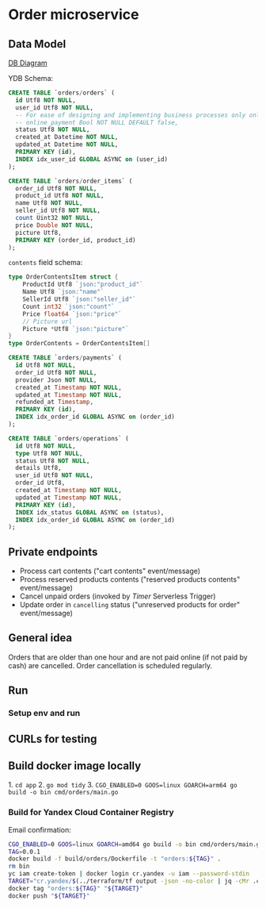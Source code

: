 # Order microservice

## Data Model

[DB Diagram](https://dbdiagram.io/d/ecom-67b96d09263d6cf9a01083b2)

YDB Schema:

```sql
CREATE TABLE `orders/orders` (
  id Utf8 NOT NULL,
  user_id Utf8 NOT NULL,
  -- For ease of designing and implementing business processes only online payments are allowed
  -- online_payment Bool NOT NULL DEFAULT false,
  status Utf8 NOT NULL,
  created_at Datetime NOT NULL,
  updated_at Datetime NOT NULL,
  PRIMARY KEY (id),
  INDEX idx_user_id GLOBAL ASYNC on (user_id)
);
```

```sql
CREATE TABLE `orders/order_items` (
  order_id Utf8 NOT NULL,
  product_id Utf8 NOT NULL,
  name Utf8 NOT NULL,
  seller_id Utf8 NOT NULL,
  count Uint32 NOT NULL,
  price Double NOT NULL,
  picture Utf8,
  PRIMARY KEY (order_id, product_id)
);
```

`contents` field schema:
```go
type OrderContentsItem struct {
    ProductId Utf8 `json:"product_id"`
    Name Utf8 `json:"name"`
    SellerId Utf8 `json:"seller_id"`
    Count int32 `json:"count"`
    Price float64 `json:"price"`
    // Picture url
    Picture *Utf8 `json:"picture"`
}
type OrderContents = OrderContentsItem[] 
```

```sql
CREATE TABLE `orders/payments` (
  id Utf8 NOT NULL,
  order_id Utf8 NOT NULL,
  provider Json NOT NULL,
  created_at Timestamp NOT NULL,
  updated_at Timestamp NOT NULL,
  refunded_at Timestamp,
  PRIMARY KEY (id),
  INDEX idx_order_id GLOBAL ASYNC on (order_id)
);
```

```sql
CREATE TABLE `orders/operations` (
  id Utf8 NOT NULL,
  type Utf8 NOT NULL,
  status Utf8 NOT NULL,
  details Utf8,
  user_id Utf8 NOT NULL,
  order_id Utf8,
  created_at Timestamp NOT NULL,
  updated_at Timestamp NOT NULL,
  PRIMARY KEY (id),
  INDEX idx_status GLOBAL ASYNC on (status),
  INDEX idx_order_id GLOBAL ASYNC on (order_id)
);
```

## Private endpoints

- Process cart contents ("cart contents" event/message)
- Process reserved products contents ("reserved products contents" event/message)
- Cancel unpaid orders (invoked by *Timer* Serverless Trigger)
- Update order in `cancelling` status ("unreserved products for order" event/message)

## General idea

Orders that are older than one hour and are not paid online (if not paid by cash) are cancelled. Order cancellation is scheduled regularly.

## Run

### Setup env and run

## CURLs for testing

## Build docker image locally

1\. `cd app`
2\. `go mod tidy`
3\. `CGO_ENABLED=0 GOOS=linux GOARCH=arm64 go build -o bin cmd/orders/main.go`

### Build for Yandex Cloud Container Registry

Email confirmation:

```sh
CGO_ENABLED=0 GOOS=linux GOARCH=amd64 go build -o bin cmd/orders/main.go
TAG=0.0.1
docker build -f build/orders/Dockerfile -t "orders:${TAG}" .
rm bin
yc iam create-token | docker login cr.yandex -u iam --password-stdin
TARGET="cr.yandex/$(../terraform/tf output -json -no-color | jq -cMr .container_registry.value.repository.orders.name):${TAG}"
docker tag "orders:${TAG}" "${TARGET}"
docker push "${TARGET}"
```